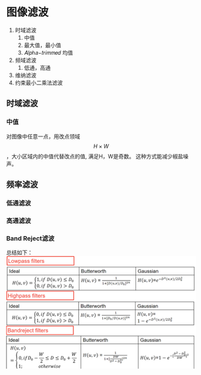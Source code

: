 # 图像滤波

1. 时域滤波
   1. 中值
   2. 最大值，最小值
   3. 𝐴𝑙𝑝ℎ𝑎−𝑡𝑟𝑖𝑚𝑚𝑒𝑑 均值
2. 频域滤波
   1. 低通，高通
3. 维纳滤波
4. 约束最小二乘法滤波

## 时域滤波

### 中值

对图像中任意一点，用改点领域$$H\times W$$，大小区域内的中值代替改点的值, 满足H，W是奇数。 这种方式能减少椒盐噪声。

## 频率滤波

### 低通滤波

### 高通滤波

### Band Reject滤波
总结如下： 
![](/assets/frequency_filters.png)



